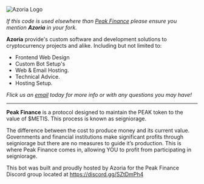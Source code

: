![Azoria Logo](https://azoria.com.au/assets/logos/github_logo.png)

*If this code is used elsewhere than [Peak Finance](https://peakfinance.io) please ensure you mention **Azoria** in your fork.*

**Azoria** provide's custom software and development solutions to cryptocurrency projects and alike. Including but not limited to:
- Frontend Web Design
- Custom Bot Setup's
- Web & Email Hosting.
- Technical Advice.
- Hosting Setup.

*Flick us an [email](mailto://info@azoria.au) today for more info or with any questions you may have!*
______________________________________
**Peak Finance** is a protocol designed to maintain the PEAK token to the value of $METIS. This process is known as seigniorage.

The difference between the cost to produce money and its current value. Governments and financial institutions make significant profits through seigniorage but there are no measures to guide it’s production. This is where Peak Finance comes in, allowing YOU to profit from participating in seigniorage.

This bot was built and proudly hosted by Azoria for the Peak Finance Discord group located at https://discord.gg/SZtDmPh4
